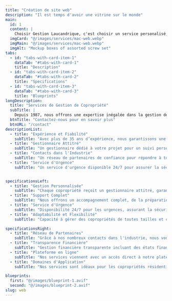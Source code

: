 ```yaml
---
title: "Création de site web"
description: "Il est temps d'avoir une vitrine sur le monde" 
main:
  id: 1
  content: |
    Choisir Gestion Laucandrique, c'est choisir un service personalisé, professionel qui saura vous garantir un accompagnement complet dans la gestion de votre investissement au prix le plus compétitif en montérégie.
  imgCard: "@/images/services/mac-web.webp"
  imgMain: "@/images/services/mac-web.webp"
  imgAlt: "Mockup boxes of assorted screw set"
tabs:
  - id: "tabs-with-card-item-1"
    dataTab: "#tabs-with-card-1"
    title: "Description"
  - id: "tabs-with-card-item-2"
    dataTab: "#tabs-with-card-2"
    title: "Specifications"
  - id: "tabs-with-card-item-3"
    dataTab: "#tabs-with-card-3"
    title: "Blueprints"
longDescription:
  title: "Services de Gestion de Copropriété"
  subTitle: |
    Depuis 1987, nous offrons une expertise inégalée dans la gestion de copropriétés. Chaque client bénéficie d’un gestionnaire attitré, dédié à leur projet, garantissant un suivi personnalisé et une gestion efficace. Grâce à nos nombreux contacts dans l'industrie, nous assurons un réseau de partenaires fiables pour tous vos besoins. Nous offrons également un service d'urgence disponible 24/7, et un accompagnement complet pour soutenir les conseils d'administration dans leurs décisions, assurant ainsi une gestion sans tracas et en toute confiance.
  btnTitle: "Contactez-nous pour en savoir plus"
  btnURL: "/contact"
descriptionList:
  - title: "Expérience et Fiabilité"
    subTitle: "Avec plus de 35 ans d’expérience, nous garantissons une gestion experte et fiable, adaptée à vos besoins spécifiques."
  - title: "Gestionnaire Attitré"
    subTitle: "Un gestionnaire dédié à votre projet pour un suivi personnalisé et une gestion optimale de votre copropriété. Nous soutenons les conseils d'administration dans leurs décisions, offrant des conseils d'experts et une gestion transparente."
  - title: "Contacts dans l'Industrie"
    subTitle: "Un réseau de partenaires de confiance pour répondre à tous vos besoins, des réparations aux améliorations."
  - title: "Service d'Urgence"
    subTitle: "Un service d'urgence disponible 24/7 pour assurer la sécurité et le bien-être de votre copropriété en toute situation."


specificationsLeft:
  - title: "Gestion Personnalisée"
    subTitle: "Chaque copropriété reçoit un gestionnaire attitré, garantissant un suivi personnalisé et une connaissance approfondie de votre projet."
  - title: "Support Complet"
    subTitle: "Nous offrons un accompagnement complet, de la préparation des budgets à la gestion quotidienne, en passant par les conseils stratégiques pour les décisions importantes."
  - title: "Service d'Urgence"
    subTitle: "Disponibilité 24/7 pour les urgences, assurant la sécurité et le confort de votre copropriété en toute circonstance."
  - title: "Adaptabilité et Flexibilité"
    subTitle: "Capacité à gérer des copropriétés de toutes tailles et complexités, en s'adaptant aux besoins spécifiques de chaque syndicat."

specificationsRight:
  - title: "Réseau de Partenaires"
    subTitle: "Grâce à nos nombreux contacts dans l'industrie, nous vous mettons en relation avec des fournisseurs et des services fiables et de qualité."
  - title: "Transparence Financière"
    subTitle: "Gestion financière transparente incluant des états financiers détaillés, la conciliation bancaire, et la création de budgets précis. Tout cela, consultable en temps réel en tout temps."
  - title: "Plateforme en ligne"
    subTitle: "Nos services viennent avec un accès direct à notre plateforme condo web qui vous permets de communiquer avec les résidents, consulter les états financiers ou consulter les documents du syndicat"
  - title: "Domaines d'Application"
    subTitle: "Nos services sont idéaux pour les copropriétés résidentielles, commerciales et industrielles, offrant des solutions sur mesure pour chaque type de propriété."

blueprints:
  first: "@/images/blueprint-1.avif"
  second: "@/images/blueprint-2.avif"
slug: web
---
```

